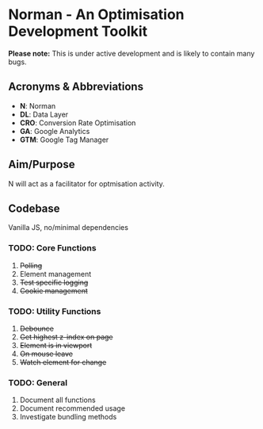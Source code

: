 # Norman - An Optimisation Development Toolkit

**Please note:** This is under active development and is likely to contain many bugs.

## Acronyms & Abbreviations
- **N**: Norman
- **DL**: Data Layer
- **CRO**: Conversion Rate Optimisation
- **GA**: Google Analytics
- **GTM**: Google Tag Manager

## Aim/Purpose
N will act as a facilitator for optmisation activity.

## Codebase
Vanilla JS, no/minimal dependencies

### TODO: Core Functions
1. ~~Polling~~
2. Element management
3. ~~Test specific logging~~
4. ~~Cookie management~~

### TODO: Utility Functions
1. ~~Debounce~~
2. ~~Get highest z-index on page~~
3. ~~Element is in viewport~~
4. ~~On mouse leave~~
5. ~~Watch element for change~~

### TODO: General
1. Document all functions
2. Document recommended usage
3. Investigate bundling methods